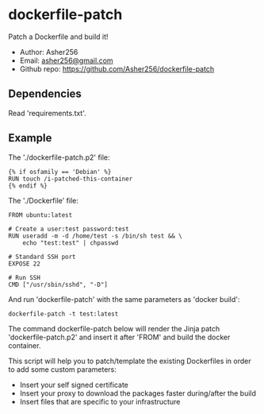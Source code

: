 # dockerfile-patch

Patch a Dockerfile and build it!

- Author: Asher256
- Email: asher256@gmail.com
- Github repo: https://github.com/Asher256/dockerfile-patch

## Dependencies
Read 'requirements.txt'.

## Example

The './dockerfile-patch.p2' file:
```
{% if osfamily == 'Debian' %}
RUN touch /i-patched-this-container
{% endif %}
```

The './Dockerfile' file:
```
FROM ubuntu:latest

# Create a user:test password:test
RUN useradd -m -d /home/test -s /bin/sh test && \
    echo "test:test" | chpasswd

# Standard SSH port
EXPOSE 22

# Run SSH
CMD ["/usr/sbin/sshd", "-D"]
```

And run 'dockerfile-patch' with the same parameters as 'docker build':
```
dockerfile-patch -t test:latest
```

The command dockerfile-patch below will render the Jinja patch 'dockerfile-patch.p2'
and insert it after 'FROM' and build the docker container.

This script will help you to patch/template the existing Dockerfiles in order
to add some custom parameters:
- Insert your self signed certificate
- Insert your proxy to download the packages faster during/after the build
- Insert files that are specific to your infrastructure

